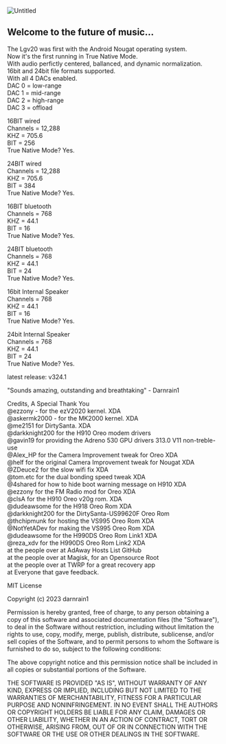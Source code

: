 
![Untitled](https://github.com/Darnrain1/Lemon_Drop_Hi-Res/assets/170971862/11de88ef-8b6f-4e7a-9f73-8042b20b4f7c)
## Welcome to the future of music...<br>
The Lgv20 was first with the Android Nougat operating system.<br>
Now it's the first running in True Native Mode.<br>
With audio perfictly centered, ballanced, and dynamic normalization.<br>
16bit and 24bit file formats supported.<br>
With all 4 DACs enabled.<br>
DAC 0 = low-range<br>
DAC 1 = mid-range<br>
DAC 2 = high-range<br>
DAC 3 = offload<br>

16BIT wired<br>
Channels = 12,288<br>
KHZ = 705.6<br>
BIT = 256<br>
True Native Mode? Yes.<br>

24BIT wired<br>
Channels = 12,288<br>
KHZ = 705.6<br>
BIT = 384<br>
True Native Mode? Yes.<br>

16BIT bluetooth<br>
Channels = 768<br>
KHZ = 44.1<br>
BIT = 16<br>
True Native Mode? Yes.<br>

24BIT bluetooth<br>
Channels = 768<br>
KHZ = 44.1<br>
BIT = 24<br>
True Native Mode? Yes.<br>

16bit Internal Speaker<br>
Channels = 768<br>
KHZ = 44.1<br>
BIT = 16<br>
True Native Mode? Yes.<br>

24bit Internal Speaker<br>
Channels = 768<br>
KHZ = 44.1<br>
BIT = 24<br>
True Native Mode? Yes.<br>

latest release: v324.1<br>
</p>

 "Sounds amazing, outstanding and breathtaking" - Darnrain1<br>

Credits, A Special Thank You<br>
@ezzony - for the ezV2020 kernel. XDA<br>
@askermk2000 - for the MK2000 kernel. XDA<br>
@me2151 for DirtySanta. XDA<br>
@darkknight200 for the H910 Oreo modem drivers<br>
@gavin19 for providing the Adreno 530 GPU drivers 313.0 V11 non-treble-use<br>
@Alex_HP for the Camera Improvement tweak for Oreo XDA<br>
@helf for the original Camera Improvement tweak for Nougat XDA<br>
@ZDeuce2 for the slow wifi fix XDA<br>
@tom.etc for the dual bonding speed tweak XDA<br>
@4shared for how to hide boot warning message on H910 XDA<br>
@ezzony for the FM Radio mod for Oreo XDA<br>
@clsA for the H910 Oreo v20g rom. XDA<br>
@dudeawsome for the H918 Oreo Rom XDA<br>
@darkknight200 for the DirtySanta-US99620F Oreo Rom<br>
@thchipmunk for hosting the VS995 Oreo Rom XDA<br>
@NotYetADev for making the VS995 Oreo Rom XDA<br>
@dudeawsome for the H990DS Oreo Rom Link1 XDA<br>
@reza_xdv for the H990DS Oreo Rom Link2 XDA<br>
at the people over at AdAway Hosts List GitHub<br>
at the people over at Magisk, for an Opensource Root<br>
at the people over at TWRP for a great recovery app<br>
at Everyone that gave feedback.<br>

MIT License<br>

Copyright (c) 2023 darnrain1

Permission is hereby granted, free of charge, to any person obtaining a copy
of this software and associated documentation files (the "Software"), to deal
in the Software without restriction, including without limitation the rights
to use, copy, modify, merge, publish, distribute, sublicense, and/or sell
copies of the Software, and to permit persons to whom the Software is
furnished to do so, subject to the following conditions:

The above copyright notice and this permission notice shall be included in all
copies or substantial portions of the Software.

THE SOFTWARE IS PROVIDED "AS IS", WITHOUT WARRANTY OF ANY KIND, EXPRESS OR
IMPLIED, INCLUDING BUT NOT LIMITED TO THE WARRANTIES OF MERCHANTABILITY,
FITNESS FOR A PARTICULAR PURPOSE AND NONINFRINGEMENT. IN NO EVENT SHALL THE
AUTHORS OR COPYRIGHT HOLDERS BE LIABLE FOR ANY CLAIM, DAMAGES OR OTHER
LIABILITY, WHETHER IN AN ACTION OF CONTRACT, TORT OR OTHERWISE, ARISING FROM,
OUT OF OR IN CONNECTION WITH THE SOFTWARE OR THE USE OR OTHER DEALINGS IN THE
SOFTWARE.<br>

